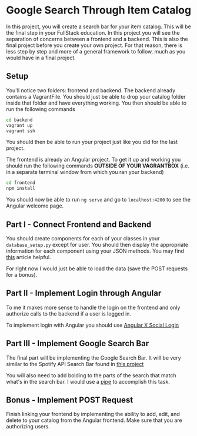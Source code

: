 # Google Search Through Item Catalog

In this project, you will create a search bar for your item catalog. This will be the final step in your FullStack education. In this project you will see the separation of concerns between a frontend and a backend. This is also the final project before you create your own project. For that reason, there is less step by step and more of a general framework to follow, much as you would have in a final project. 

## Setup
You'll notice two folders: frontend and backend. The backend already contains a VagrantFile. You should just be able to drop your catalog folder inside that folder and have everything working. You then should be able to run the following commands

```bash
cd backend
vagrant up
vagrant ssh
```

You should then be able to run your project just like you did for the last project.


The frontend is already an Angular project. To get it up and working you should run the following commands **OUTSIDE OF YOUR VAGRANTBOX** (i.e. in a separate terminal window from which you ran your backend)

```bash
cd frontend
npm install
```
You should now be able to run `ng serve` and go to `localhost:4200` to see the Angular welcome page.

## Part I - Connect Frontend and Backend 
You should create components for each of your classes in your `database_setup.py` except for user. You should then display the appropriate information for each component using your JSON methods. You may find [this](https://auth0.com/blog/using-python-flask-and-angular-to-build-modern-apps-part-1/) article helpful. 

For right now I would just be able to load the data (save the POST requests for a bonus).

## Part II - Implement Login through Angular

To me it makes more sense to handle the login on the frontend and only authorize calls to the backend if a user is logged in. 

To implement login with Angular you should use [Angular X Social Login](https://github.com/abacritt/angularx-social-login)

## Part III - Implement Google Search Bar

The final part will be implementing the Google Search Bar. It will be very similar to the Spotify API Search Bar found in [this project](https://medium.com/@nacimidjakirene/angular-search-autosuggest-with-observables-6f42987f80e6)

You will also need to add bolding to the parts of the search that match what's in the search bar. I would use a [pipe](https://angular.io/guide/pipes) to accomplish this task.

## Bonus - Implement POST Request

Finish linking your frontend by implementing the ability to add, edit, and delete to your catalog from the Angular frontend. Make sure that you are authorizing users.
